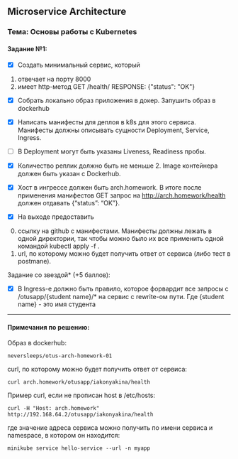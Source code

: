 ## Microservice Architecture
### Тема: Основы работы с Kubernetes
#### Задание №1:
- [x] Создать минимальный сервис, который 
1) отвечает на порту 8000
2) имеет http-метод 
GET /health/
RESPONSE: {"status": "OK"}

- [x] Cобрать локально образ приложения в докер. Запушить образ в dockerhub

- [x] Написать манифесты для деплоя в k8s для этого сервиса. Манифесты должны описывать сущности Deployment, Service, Ingress. 
- [ ] В Deployment могут быть указаны Liveness, Readiness пробы. 
- [x] Количество реплик должно быть не меньше 2. Image контейнера должен быть указан с Dockerhub.

- [x] Хост в ингрессе должен быть arch.homework. В итоге после применения манифестов GET запрос на http://arch.homework/health должен отдавать {“status”: “OK”}.

- [x] На выходе предоставить
0) ссылку на github c манифестами. Манифесты должны лежать в одной директории, так чтобы можно было их все применить одной командой kubectl apply -f .
1) url, по которому можно будет получить ответ от сервиса (либо тест в postmanе).

Задание со звездой* (+5 баллов):
- [x] В Ingress-е должно быть правило, которое форвардит все запросы с /otusapp/{student name}/* на сервис с rewrite-ом пути. Где {student name} - это имя студента

------------------------------------------------------------------
#### Примечания по решению:

Образ в dockerhub: 
    
    neversleeps/otus-arch-homework-01

сurl, по которому можно будет получить ответ от сервиса: 

    curl arch.homework/otusapp/iakonyakina/health
    
Пример сurl, если не прописан host в /etc/hosts:
    
    curl -H "Host: arch.homework" http://192.168.64.2/otusapp/iakonyakina/health
    
где значение адреса сервиса можно получить по имени сервиса и namespace, в котором он находится: 
    
    minikube service hello-service --url -n myapp
